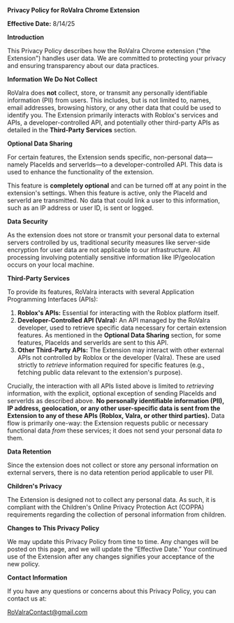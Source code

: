 **Privacy Policy for RoValra Chrome Extension**

**Effective Date:** 8/14/25

**Introduction**

This Privacy Policy describes how the RoValra Chrome extension ("the Extension") handles user data. We are committed to protecting your privacy and ensuring transparency about our data practices.

**Information We Do Not Collect**

RoValra does **not** collect, store, or transmit any personally identifiable information (PII) from users. This includes, but is not limited to, names, email addresses, browsing history, or any other data that could be used to identify you. The Extension primarily interacts with Roblox's services and APIs, a developer-controlled API, and potentially other third-party APIs as detailed in the **Third-Party Services** section.

**Optional Data Sharing**

For certain features, the Extension sends specific, non-personal data—namely PlaceIds and serverIds—to a developer-controlled API. This data is used to enhance the functionality of the extension. 

This feature is **completely optional** and can be turned off at any point in the extension's settings. When this feature is active, only the PlaceId and serverId are transmitted. No data that could link a user to this information, such as an IP address or user ID, is sent or logged.

**Data Security**

As the extension does not store or transmit your personal data to external servers controlled by us, traditional security measures like server-side encryption for user data are not applicable to our infrastructure. All processing involving potentially sensitive information like IP/geolocation occurs on your local machine.

**Third-Party Services**

To provide its features, RoValra interacts with several Application Programming Interfaces (APIs):

1.  **Roblox's APIs:** Essential for interacting with the Roblox platform itself.
2.  **Developer-Controlled API (Valra):** An API managed by the RoValra developer, used to retrieve specific data necessary for certain extension features. As mentioned in the **Optional Data Sharing** section, for some features, PlaceIds and serverIds are sent to this API.
3.  **Other Third-Party APIs:** The Extension may interact with other external APIs not controlled by Roblox or the developer (Valra). These are used strictly to *retrieve* information required for specific features (e.g., fetching public data relevant to the extension's purpose).

Crucially, the interaction with all APIs listed above is limited to *retrieving* information, with the explicit, optional exception of sending PlaceIds and serverIds as described above. **No personally identifiable information (PII), IP address, geolocation, or any other user-specific data is sent from the Extension to any of these APIs (Roblox, Valra, or other third parties).** Data flow is primarily one-way: the Extension requests public or necessary functional data *from* these services; it does not send your personal data *to* them.

**Data Retention**

Since the extension does not collect or store any personal information on external servers, there is no data retention period applicable to user PII.

**Children's Privacy**

The Extension is designed not to collect any personal data. As such, it is compliant with the Children's Online Privacy Protection Act (COPPA) requirements regarding the collection of personal information from children.

**Changes to This Privacy Policy**

We may update this Privacy Policy from time to time. Any changes will be posted on this page, and we will update the “Effective Date.” Your continued use of the Extension after any changes signifies your acceptance of the new policy.

**Contact Information**

If you have any questions or concerns about this Privacy Policy, you can contact us at:

RoValraContact@gmail.com
